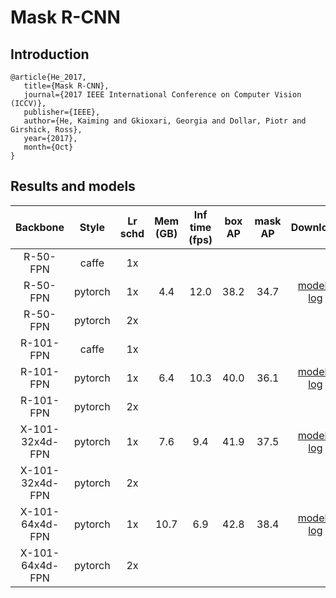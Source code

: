 # Mask R-CNN

## Introduction
```
@article{He_2017,
   title={Mask R-CNN},
   journal={2017 IEEE International Conference on Computer Vision (ICCV)},
   publisher={IEEE},
   author={He, Kaiming and Gkioxari, Georgia and Dollar, Piotr and Girshick, Ross},
   year={2017},
   month={Oct}
}
```

## Results and models

|    Backbone     |  Style  | Lr schd | Mem (GB) | Inf time (fps) | box AP | mask AP | Download |
| :-------------: | :-----: | :-----: | :------: | :------------: | :----: | :-----: | :------: |
|    R-50-FPN     |  caffe  |   1x    |          |                |        |         |   |
|    R-50-FPN     | pytorch |   1x    | 4.4      | 12.0           | 38.2   | 34.7    |  [model](https://open-mmlab.s3.ap-northeast-2.amazonaws.com/mmdetection/v2.0/mask_rcnn/mask_rcnn_r50_fpn_1x_coco/mask_rcnn_r50_fpn_1x_coco_20200205-d4b0c5d6.pth) &#124; [log](https://open-mmlab.s3.ap-northeast-2.amazonaws.com/mmdetection/v2.0/mask_rcnn/mask_rcnn_r50_fpn_1x_coco/mask_rcnn_r50_fpn_1x_coco_20200205_050542.log.json) |
|    R-50-FPN     | pytorch |   2x    |          |                |        |         |   |
|    R-101-FPN    |  caffe  |   1x    |          |                |        |         |   |
|    R-101-FPN    | pytorch |   1x    | 6.4      | 10.3           | 40.0   | 36.1    |  [model](https://open-mmlab.s3.ap-northeast-2.amazonaws.com/mmdetection/v2.0/mask_rcnn/mask_rcnn_r101_fpn_1x_coco/mask_rcnn_r101_fpn_1x_coco_20200204-1efe0ed5.pth) &#124; [log](https://open-mmlab.s3.ap-northeast-2.amazonaws.com/mmdetection/v2.0/mask_rcnn/mask_rcnn_r101_fpn_1x_coco/mask_rcnn_r101_fpn_1x_coco_20200204_144809.log.json) |
|    R-101-FPN    | pytorch |   2x    |          |                |        |         |   |
| X-101-32x4d-FPN | pytorch |   1x    | 7.6      | 9.4            | 41.9   | 37.5    |  [model](https://open-mmlab.s3.ap-northeast-2.amazonaws.com/mmdetection/v2.0/mask_rcnn/mask_rcnn_x101_32x4d_fpn_1x_coco/mask_rcnn_x101_32x4d_fpn_1x_coco_20200205-478d0b67.pth) &#124; [log](https://open-mmlab.s3.ap-northeast-2.amazonaws.com/mmdetection/v2.0/mask_rcnn/mask_rcnn_x101_32x4d_fpn_1x_coco/mask_rcnn_x101_32x4d_fpn_1x_coco_20200205_034906.log.json) |
| X-101-32x4d-FPN | pytorch |   2x    |          |                |        |         |   |
| X-101-64x4d-FPN | pytorch |   1x    | 10.7     | 6.9            | 42.8   | 38.4    |  [model](https://open-mmlab.s3.ap-northeast-2.amazonaws.com/mmdetection/v2.0/mask_rcnn/mask_rcnn_x101_64x4d_fpn_1x_coco/mask_rcnn_x101_64x4d_fpn_1x_coco_20200201-9352eb0d.pth) &#124; [log](https://open-mmlab.s3.ap-northeast-2.amazonaws.com/mmdetection/v2.0/mask_rcnn/mask_rcnn_x101_64x4d_fpn_1x_coco/mask_rcnn_x101_64x4d_fpn_1x_coco_20200201_124310.log.json) |
| X-101-64x4d-FPN | pytorch |   2x    |          |                |        |         |   |
